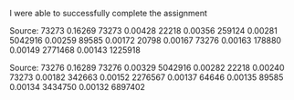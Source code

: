 I were able to successfully complete the assignment

Source: 73273
0.16269 73273
0.00428 22218
0.00356 259124
0.00281 5042916
0.00259 89585
0.00172 20798
0.00167 73276
0.00163 178880
0.00149 2771468
0.00143 1225918

Source: 73276
0.16289 73276
0.00329 5042916
0.00282 22218
0.00240 73273
0.00182 342663
0.00152 2276567
0.00137 64646
0.00135 89585
0.00134 3434750
0.00132 6897402

